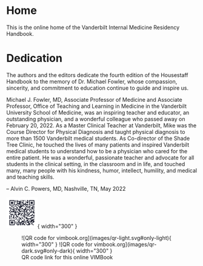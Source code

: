 # Home

This is the online home of the Vanderbilt Internal Medicine Residency Handbook.

# Dedication

The authors and the editors dedicate the fourth edition of the Housestaff Handbook to the memory of Dr. Michael Fowler, whose compassion, sincerity, and commitment to education continue to guide and inspire us.

Michael J. Fowler, MD, Associate Professor of Medicine and Associate Professor, Office of Teaching and Learning in Medicine in the Vanderbilt University School of Medicine, was an inspiring teacher and educator, an outstanding physician, and a wonderful colleague who passed away on February 20, 2022. As a Master Clinical Teacher at Vanderbilt, Mike was the Course Director for Physical Diagnosis and taught physical diagnosis to more than 1500 Vanderbilt medical students. As Co-director of the Shade Tree Clinic, he touched the lives of many patients and inspired Vanderbilt medical students to understand how to be a physician who cared for the entire patient. He was a wonderful, passionate teacher and advocate for all students in the clinical setting, in the classroom and in life, and touched many, many people with his kindness, humor, intellect, humility, and medical and teaching skills.

– Alvin C. Powers, MD, Nashville, TN, May 2022

![QR code for vimbook.org](images/qr-light.svg#only-light){ width="300" }

<figure>![QR code for vimbook.org](images/qr-light.svg#only-light){ width="300" } ![QR code for vimbook.org](images/qr-dark.svg#only-dark){ width="300" }<figcaption>QR code link for this online VIMBook</figcaption></figure>
